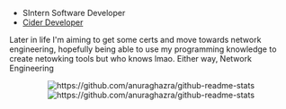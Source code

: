 - SIntern Software Developer
- [Cider Developer](https://cider.sh)

Later in life I'm aiming to get some certs and move towards network engineering, hopefully being able to use my programming knowledge to create netowking tools but who knows lmao. Either way, Network Engineering

<div align="center">
  <img src="https://github-readme-stats.vercel.app/api?username=d3rpp&theme=gruvbox&count_private=true&show_icons=true" alt="https://github.com/anuraghazra/github-readme-stats"/>
  <br />
  <img src="https://github-readme-stats.vercel.app/api/wakatime?username=d3rpp&theme=gruvbox&show_icons=true" alt="https://github.com/anuraghazra/github-readme-stats"/>
</div>

